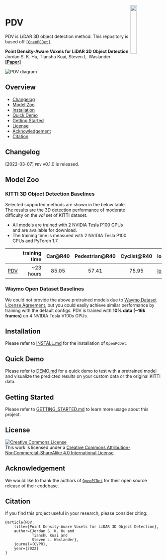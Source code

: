 <img src="docs/trailab.png" align="right" width="20%">

# PDV
PDV is LiDAR 3D object detection method. This repository is based off [`[OpenPCDet]`](https://github.com/open-mmlab/OpenPCDet).

**Point Density-Aware Voxels for LiDAR 3D Object Detection**\
Jordan S. K. Hu, Tianshu Kuai, Steven L. Waslander\
**[[Paper]](https://arxiv.org/abs/2203.05662)**

![PDV diagram](docs/pdv_diagram.png)

## Overview
- [Changelog](#changelog)
- [Model Zoo](#model-zoo)
- [Installation](docs/INSTALL.md)
- [Quick Demo](docs/DEMO.md)
- [Getting Started](docs/GETTING_STARTED.md)
- [License](#license)
- [Acknowledgement](#acknowledgement)
- [Citation](#citation)


## Changelog
[2022-03-07] `PDV` v0.1.0 is released.

## Model Zoo

### KITTI 3D Object Detection Baselines
Selected supported methods are shown in the below table. The results are the 3D detection performance of moderate difficulty on the *val* set of KITTI dataset.
* All models are trained with 2 NVIDIA Tesla P100 GPUs and are available for download.
* The training time is measured with 2 NVIDIA Tesla P100 GPUs and PyTorch 1.7.

|                                             | training time | Car@R40 | Pedestrian@R40 | Cyclist@R40  | log | download |
|---------------------------------------------|----------:|:-------:|:-------:|:-------:|:----:|:---------:|
| [PDV](tools/cfgs/kitti_models/pdv.yaml) |~23 hours| 85.05 | 57.41 | 75.95 | [log](https://drive.google.com/file/d/1sZR0fvQUbYd7P8efGvkIv58vY6AZmA5a/view?usp=sharing) | [model-147M](https://drive.google.com/file/d/1b-XGK4gEq7I1GDmsqLQNU4-34qANudKa/view?usp=sharing) |

### Waymo Open Dataset Baselines
We could not provide the above pretrained models due to [Waymo Dataset License Agreement](https://waymo.com/open/terms/),
but you could easily achieve similar performance by training with the default configs. PDV is trained with **10% data (~16k frames)** on 4 NVIDIA Tesla V100s GPUs.


## Installation
Please refer to [INSTALL.md](docs/INSTALL.md) for the installation of `OpenPCDet`.


## Quick Demo
Please refer to [DEMO.md](docs/DEMO.md) for a quick demo to test with a pretrained model and
visualize the predicted results on your custom data or the original KITTI data.

## Getting Started
Please refer to [GETTING_STARTED.md](docs/GETTING_STARTED.md) to learn more usage about this project.

## License
<a rel="license" href="http://creativecommons.org/licenses/by-nc-sa/4.0/"><img alt="Creative Commons License" style="border-width:0" src="https://i.creativecommons.org/l/by-nc-sa/4.0/80x15.png" /></a><br />This work is licensed under a <a rel="license" href="http://creativecommons.org/licenses/by-nc-sa/4.0/">Creative Commons Attribution-NonCommercial-ShareAlike 4.0 International License</a>.

## Acknowledgement
We would like to thank the authors of [`OpenPCDet`](https://github.com/open-mmlab/OpenPCDet) for their open source release of their codebase.

## Citation
If you find this project useful in your research, please consider citing:
```
@article{PDV,
    title={Point Density-Aware Voxels for LiDAR 3D Object Detection},
    author={Jordan S. K. Hu and
            Tianshu Kuai and
            Steven L. Waslander},
    journal={CVPR},
    year={2022}
}
```
